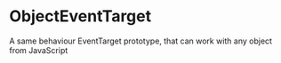 ObjectEventTarget
=================

A same behaviour EventTarget prototype, that can work with any object from JavaScript
